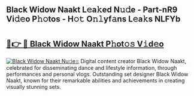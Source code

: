 ## Black Widow Naakt L𝚎a𝚔ed N𝚞𝚍e - Part-nR9 Vi𝚍𝚎o P𝚑𝚘tos - H𝚘𝚝 O𝚗𝚕yf𝚊ns L𝚎a𝚔s NLFYb

# <h2><a href="http://kf31xue.oniu.top/?m=Black+Widow+Naakt">🔗👉 🔴 Black Widow Naakt P𝚑ot𝚘𝚜 V𝚒d𝚎o</a></h2>

[![Black Widow Naakt Nu𝚍e𝚜](https://i.imgur.com/0qMVB7G.gif)](http://kf31xue.oniu.top/?m=Black+Widow+Naakt)
Digital content creator Black Widow Naakt, celebrated for disseminating dance and lifestyle information, through performances and personal vlogs. Outstanding set designer Black Widow Naakt, known for their remarkable abilities and achievements in creating visually stunning sets.  
